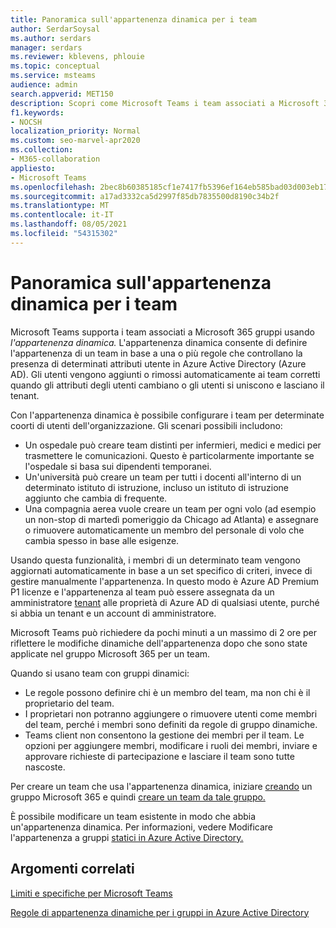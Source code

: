 ```yaml
---
title: Panoramica sull'appartenenza dinamica per i team
author: SerdarSoysal
ms.author: serdars
manager: serdars
ms.reviewer: kblevens, phlouie
ms.topic: conceptual
ms.service: msteams
audience: admin
search.appverid: MET150
description: Scopri come Microsoft Teams i team associati a Microsoft 365 gruppi usando l'appartenenza dinamica.
f1.keywords:
- NOCSH
localization_priority: Normal
ms.custom: seo-marvel-apr2020
ms.collection:
- M365-collaboration
appliesto:
- Microsoft Teams
ms.openlocfilehash: 2bec8b60385185cf1e7417fb5396ef164eb585bad03d003eb174d0bb9cf30c4e
ms.sourcegitcommit: a17ad3332ca5d2997f85db7835500d8190c34b2f
ms.translationtype: MT
ms.contentlocale: it-IT
ms.lasthandoff: 08/05/2021
ms.locfileid: "54315302"
---
```

# <a name="overview-of-dynamic-membership-for-teams"></a>Panoramica sull'appartenenza dinamica per i team

Microsoft Teams supporta i team associati a Microsoft 365 gruppi usando *l'appartenenza dinamica.* L'appartenenza dinamica consente di definire l'appartenenza di un team in base a una o più regole che controllano la presenza di determinati attributi utente in Azure Active Directory (Azure AD). Gli utenti vengono aggiunti o rimossi automaticamente ai team corretti quando gli attributi degli utenti cambiano o gli utenti si uniscono e lasciano il tenant.

Con l'appartenenza dinamica è possibile configurare i team per determinate coorti di utenti dell'organizzazione. Gli scenari possibili includono:
- Un ospedale può creare team distinti per infermieri, medici e medici per trasmettere le comunicazioni. Questo è particolarmente importante se l'ospedale si basa sui dipendenti temporanei.
- Un'università può creare un team per tutti i docenti all'interno di un determinato istituto di istruzione, incluso un istituto di istruzione aggiunto che cambia di frequente.
- Una compagnia aerea vuole creare un team per ogni volo (ad esempio un non-stop di martedì pomeriggio da Chicago ad Atlanta) e assegnare o rimuovere automaticamente un membro del personale di volo che cambia spesso in base alle esigenze.

Usando questa funzionalità, i membri di un determinato team vengono aggiornati automaticamente in base a un set specifico di criteri, invece di gestire manualmente l'appartenenza. In questo modo è Azure AD Premium P1 licenze e l'appartenenza al team può essere assegnata da un amministratore [tenant](/azure/active-directory/users-groups-roles/groups-dynamic-membership) alle proprietà di Azure AD di qualsiasi utente, purché si abbia un tenant e un account di amministratore.

Microsoft Teams può richiedere da pochi minuti a un massimo di 2 ore per riflettere le modifiche dinamiche dell'appartenenza dopo che sono state applicate nel gruppo Microsoft 365 per un team.

Quando si usano team con gruppi dinamici:

- Le regole possono definire chi è un membro del team, ma non chi è il proprietario del team.
- I proprietari non potranno aggiungere o rimuovere utenti come membri del team, perché i membri sono definiti da regole di gruppo dinamiche.
- Teams client non consentono la gestione dei membri per il team. Le opzioni per aggiungere membri, modificare i ruoli dei membri, inviare e approvare richieste di partecipazione e lasciare il team sono tutte nascoste.

Per creare un team che usa l'appartenenza dinamica, iniziare [creando](/azure/active-directory/users-groups-roles/groups-create-rule) un gruppo Microsoft 365 e quindi [creare un team da tale gruppo.](https://support.microsoft.com/en-us/office/create-a-team-from-an-existing-group-24ec428e-40d7-4a1a-ab87-29be7d145865)

È possibile modificare un team esistente in modo che abbia un'appartenenza dinamica. Per informazioni, vedere Modificare l'appartenenza a gruppi [statici in Azure Active Directory.](/azure/active-directory/users-groups-roles/groups-change-type)

## <a name="related-topics"></a>Argomenti correlati

[Limiti e specifiche per Microsoft Teams](limits-specifications-teams.md)

[Regole di appartenenza dinamiche per i gruppi in Azure Active Directory](/azure/active-directory/users-groups-roles/groups-dynamic-membership)
